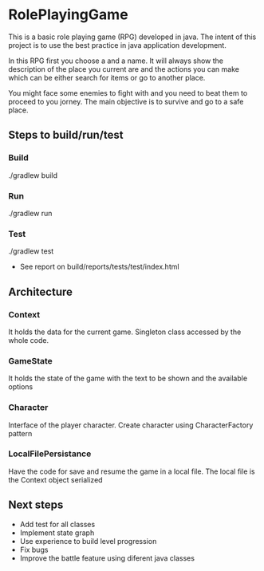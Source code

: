 # RolePlayingGame
This is a basic role playing game (RPG) developed in java. The intent of this project is to use the best practice in java application development.

In this RPG first you choose a and a name. It will always show the description of the place you current are and the actions you can make which can be either search for items or go to another place.

You might face some enemies to fight with and you need to beat them to proceed to you jorney. The main objective is to survive and go to a safe place.

##  Steps to build/run/test
### Build
./gradlew build

### Run
./gradlew run

### Test
./gradlew test
* See report on build/reports/tests/test/index.html

## Architecture
### Context
It holds the data for the current game. Singleton class accessed by the whole code.
### GameState
It holds the state of the game with the text to be shown and the available options
### Character
Interface of the player character. Create character using CharacterFactory pattern
### LocalFilePersistance
Have the code for save and resume the game in a local file. The local file is the Context object serialized

## Next steps
* Add test for all classes
* Implement state graph
* Use experience to build level progression
* Fix bugs
* Improve the battle feature using diferent java classes
